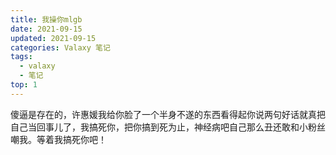 ```yaml
---
title: 我操你mlgb
date: 2021-09-15
updated: 2021-09-15
categories: Valaxy 笔记
tags:
  - valaxy
  - 笔记
top: 1
---
```

傻逼是存在的，许惠媛我给你脸了一个半身不遂的东西看得起你说两句好话就真把自己当回事儿了，我搞死你，把你搞到死为止，神经病吧自己那么丑还敢和小粉丝嘲我。等着我搞死你吧！
